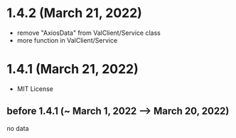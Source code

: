 # 1.4.2 (March 21, 2022)

- remove "AxiosData" from ValClient/Service class
- more function in ValClient/Service

# 1.4.1 (March 21, 2022)

- MIT License

## before 1.4.1 (~ March 1, 2022 --> March 20, 2022)

no data